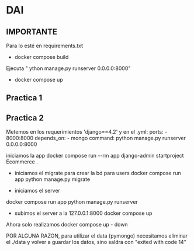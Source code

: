 # DAI

## IMPORTANTE

Para lo esté en requirements.txt
- docker compose build 

Ejecuta " ython manage.py runserver 0.0.0.0:8000"
- docker compose up 


## Practica 1


## Practica 2
Metemos en los requerimientos 'django==4.2' y en el .yml:
    ports:
      - 8000:8000
    depends_on:
      - mongo
    command: python manage.py runserver 0.0.0.0:8000

iniciamos la app
docker compose run --rm app django-admin startproject Ecommerce .

- iniciamos el migrate para crear la bd para users
docker compose run app python manage.py migrate

- iniciamos el server

docker compose run app python manage.py runserver

- subimos el server a la 127.0.0.1:8000
docker compose up

Ahora solo realizamos docker compose up - down 


POR ALGUNA RAZON, para utilizar el data (pymongo) necesitamos eliminar el ./data y volver a guardar los datos, sino saldra con "exited with code 14"
